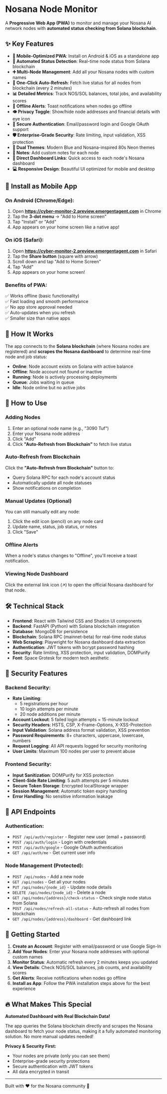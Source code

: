 # Nosana Node Monitor

A **Progressive Web App (PWA)** to monitor and manage your Nosana AI network nodes with **automated status checking from Solana blockchain**.

## ✨ Key Features

- **📱 Mobile-Optimized PWA**: Install on Android & iOS as a standalone app
- **🔄 Automated Status Detection**: Real-time node status from Solana blockchain
- **➕ Multi-Node Management**: Add all your Nosana nodes with custom names
- **🚀 One-Click Auto-Refresh**: Fetch live status for all nodes from blockchain (every 2 minutes)
- **📊 Detailed Metrics**: Track NOS/SOL balances, total jobs, and availability scores
- **🔔 Offline Alerts**: Toast notifications when nodes go offline
- **👁️ Privacy Toggle**: Show/hide node addresses and financial details with eye icon
- **🔐 Secure Authentication**: Email/password login and Google OAuth support
- **🛡️ Enterprise-Grade Security**: Rate limiting, input validation, XSS protection
- **🎨 Dual Themes**: Modern Blue and Nosana-inspired 80s Neon themes
- **📝 Notes**: Add custom notes for each node
- **🔗 Direct Dashboard Links**: Quick access to each node's Nosana dashboard
- **💻 Responsive Design**: Beautiful UI optimized for mobile and desktop

## 📱 Install as Mobile App

### On Android (Chrome/Edge):
1. Open **https://cyber-monitor-2.preview.emergentagent.com** in Chrome
2. Tap the **3-dot menu** → "Add to Home screen"
3. Tap "Install" or "Add"
4. App appears on your home screen like a native app!

### On iOS (Safari):
1. Open **https://cyber-monitor-2.preview.emergentagent.com** in Safari
2. Tap the **Share button** (square with arrow)
3. Scroll down and tap "Add to Home Screen"
4. Tap "Add"
5. App appears on your home screen!

### Benefits of PWA:
✅ Works offline (basic functionality)  
✅ Fast loading and smooth performance  
✅ No app store approval needed  
✅ Auto-updates when you refresh  
✅ Smaller size than native apps

## 🚀 How It Works

The app connects to the **Solana blockchain** (where Nosana nodes are registered) and **scrapes the Nosana dashboard** to determine real-time node and job status:

- **Online**: Node account exists on Solana with active balance
- **Offline**: Node account not found or inactive
- **Running**: Node is actively processing deployments
- **Queue**: Jobs waiting in queue
- **Idle**: Node online but no active jobs

## 📖 How to Use

### Adding Nodes

1. Enter an optional node name (e.g., "3090 Tuf")
2. Enter your Nosana node address
3. Click "Add"
4. Click **"Auto-Refresh from Blockchain"** to fetch live status

### Auto-Refresh from Blockchain

Click the **"Auto-Refresh from Blockchain"** button to:
- Query Solana RPC for each node's account status
- Automatically update all node statuses
- Show notifications on completion

### Manual Updates (Optional)

You can still manually edit any node:
1. Click the edit icon (pencil) on any node card
2. Update name, status, job status, or notes
3. Click "Save"

### Offline Alerts

When a node's status changes to "Offline", you'll receive a toast notification.

### Viewing Node Dashboard

Click the external link icon (↗) to open the official Nosana dashboard for that node.

## 🛠 Technical Stack

- **Frontend**: React with Tailwind CSS and Shadcn UI components
- **Backend**: FastAPI (Python) with Solana blockchain integration
- **Database**: MongoDB for persistence
- **Blockchain**: Solana RPC (mainnet-beta) for real-time node status
- **Web Scraping**: Playwright for Nosana dashboard data extraction
- **Authentication**: JWT tokens with bcrypt password hashing
- **Security**: Rate limiting, XSS protection, input validation, DOMPurify
- **Font**: Space Grotesk for modern tech aesthetic

## 🔐 Security Features

### Backend Security:
- **Rate Limiting**: 
  - 5 registrations per hour
  - 10 login attempts per minute
  - 20 node additions per minute
- **Account Lockout**: 5 failed login attempts = 15-minute lockout
- **Security Headers**: HSTS, CSP, X-Frame-Options, X-XSS-Protection
- **Input Validation**: Solana address format validation, XSS prevention
- **Password Requirements**: 8+ characters, uppercase, lowercase, numbers
- **Request Logging**: All API requests logged for security monitoring
- **User Limits**: Maximum 100 nodes per user to prevent abuse

### Frontend Security:
- **Input Sanitization**: DOMPurify for XSS protection
- **Client-Side Rate Limiting**: 5 auth attempts per 5 minutes
- **Secure Token Storage**: Encrypted localStorage wrapper
- **Session Management**: Automatic token expiry handling
- **Error Handling**: No sensitive information leakage

## 📡 API Endpoints

### Authentication:
- `POST /api/auth/register` - Register new user (email + password)
- `POST /api/auth/login` - Login with credentials
- `POST /api/auth/google` - Google OAuth authentication
- `GET /api/auth/me` - Get current user info

### Node Management (Protected):
- `POST /api/nodes` - Add a new node
- `GET /api/nodes` - Get all your nodes
- `PUT /api/nodes/{node_id}` - Update node details
- `DELETE /api/nodes/{node_id}` - Delete a node
- `GET /api/nodes/{address}/check-status` - Check single node status from Solana
- `POST /api/nodes/refresh-all-status` - Auto-refresh all nodes from blockchain
- `GET /api/nodes/{address}/dashboard` - Get dashboard link

## 🎯 Getting Started

1. **Create an Account**: Register with email/password or use Google Sign-In
2. **Add Your Nodes**: Enter your Nosana node addresses with optional custom names
3. **Monitor Status**: Automatic refresh every 2 minutes keeps you updated
4. **View Details**: Check NOS/SOL balances, job counts, and availability scores
5. **Get Alerts**: Receive notifications when nodes go offline
6. **Install as App**: Follow the PWA installation steps above for the best experience

## 🔥 What Makes This Special

**Automated Dashboard with Real Blockchain Data!** 

The app queries the Solana blockchain directly and scrapes the Nosana dashboard to fetch your node status, making it a fully automated monitoring solution. No more manual updates needed!

**Privacy & Security First:**
- Your nodes are private (only you can see them)
- Enterprise-grade security protections
- Secure authentication with JWT tokens
- All data encrypted in transit

---

Built with ❤️ for the Nosana community 🚀
